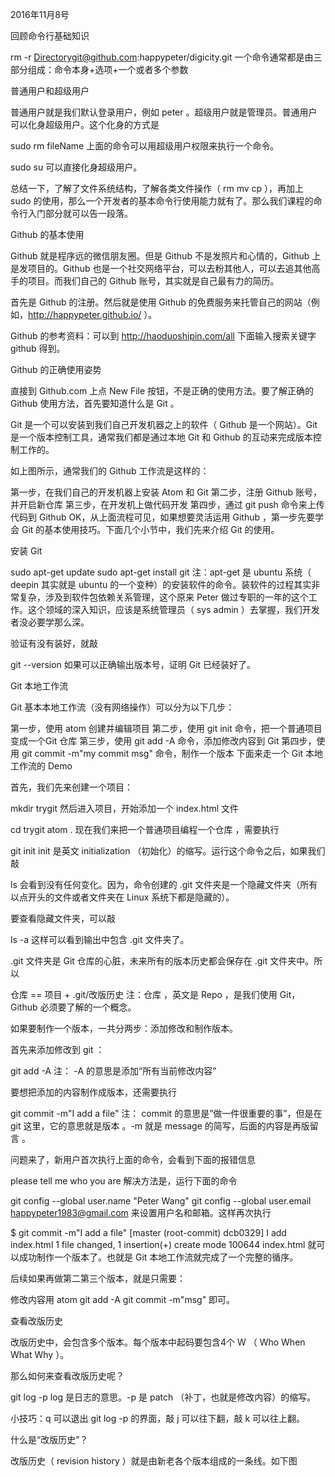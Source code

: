 2016年11月8号

回顾命令行基础知识

rm -r Directorygit@github.com:happypeter/digicity.git
一个命令通常都是由三部分组成：命令本身+选项+一个或者多个参数

普通用户和超级用户

普通用户就是我们默认登录用户，例如 peter 。超级用户就是管理员。普通用户可以化身超级用户。这个化身的方式是

sudo rm fileName
上面的命令可以用超级用户权限来执行一个命令。

sudo su
可以直接化身超级用户。

总结一下，了解了文件系统结构，了解各类文件操作（ rm mv cp ），再加上 sudo 的使用，那么一个开发者的基本命令行使用能力就有了。那么我们课程的命令行入门部分就可以告一段落。

Github 的基本使用

Github 就是程序远的微信朋友圈。但是 Github 不是发照片和心情的，Github 上是发项目的。Github 也是一个社交网络平台，可以去粉其他人，可以去追其他高手的项目。而我们自己的 Github 账号，其实就是自己最有力的简历。

首先是 Github 的注册。然后就是使用 Github 的免费服务来托管自己的网站（例如，http://happypeter.github.io/ ）。

Github 的参考资料：可以到 http://haoduoshipin.com/all 下面输入搜索关键字 github 得到。

Github 的正确使用姿势

直接到 Github.com 上点 New File 按钮，不是正确的使用方法。要了解正确的 Github 使用方法，首先要知道什么是 Git 。

Git 是一个可以安装到我们自己开发机器之上的软件（ Github 是一个网站）。Git 是一个版本控制工具，通常我们都是通过本地 Git 和 Github 的互动来完成版本控制工作的。



如上图所示，通常我们的 Github 工作流是这样的：

第一步，在我们自己的开发机器上安装 Atom 和 Git
第二步，注册 Github 账号，并开启新仓库
第三步，在开发机上做代码开发
第四步，通过 git push 命令来上传代码到 Github
OK，从上面流程可见，如果想要灵活运用 Github ，第一步先要学会 Git 的基本使用技巧。下面几个小节中，我们先来介绍 Git 的使用。

安装 Git

sudo apt-get update
sudo apt-get install git
注：apt-get 是 ubuntu 系统（ deepin 其实就是 ubuntu 的一个变种）的安装软件的命令。装软件的过程其实非常复杂，涉及到软件包依赖关系管理，这个原来 Peter 做过专职的一年的这个工作。这个领域的深入知识，应该是系统管理员（ sys admin ）去掌握，我们开发者没必要学那么深。

验证有没有装好，就敲

git --version
如果可以正确输出版本号，证明 Git 已经装好了。

Git 本地工作流

Git 基本本地工作流（没有网络操作）可以分为以下几步：

第一步，使用 atom 创建并编辑项目
第二步，使用 git init 命令，把一个普通项目变成一个Git 仓库
第三步，使用 git add -A 命令，添加修改内容到 Git
第四步，使用 git commit -m"my commit msg" 命令，制作一个版本
下面来走一个 Git 本地工作流的 Demo

首先，我们先来创建一个项目：

mkdir trygit
然后进入项目，开始添加一个 index.html 文件

cd trygit
atom .
现在我们来把一个普通项目编程一个仓库 ，需要执行

git init
init 是英文 initialization （初始化）的缩写。运行这个命令之后，如果我们敲

ls
会看到没有任何变化。因为，命令创建的 .git 文件夹是一个隐藏文件夹（所有以点开头的文件或者文件夹在 Linux 系统下都是隐藏的）。

要查看隐藏文件夹，可以敲

ls -a
这样可以看到输出中包含 .git 文件夹了。

.git 文件夹是 Git 仓库的心脏，未来所有的版本历史都会保存在 .git 文件夹中。所以

仓库 == 项目 + .git/改版历史
注：仓库 ，英文是 Repo ，是我们使用 Git，Github 必须要了解的一个概念。

如果要制作一个版本，一共分两步：添加修改和制作版本。

首先来添加修改到 git ：

git add -A
注： -A 的意思是添加“所有当前修改内容”

要想把添加的内容制作成版本，还需要执行

git commit -m"I add a file"
注： commit 的意思是”做一件很重要的事”，但是在 git 这里，它的意思就是版本 。-m 就是 message 的简写，后面的内容是再版留言 。

问题来了，新用户首次执行上面的命令，会看到下面的报错信息

please tell me who you are
解决方法是，运行下面的命令

git config --global user.name  "Peter Wang"
git config --global user.email  happypeter1983@gmail.com
来设置用户名和邮箱。这样再次执行

$ git commit -m"I add a file"
[master (root-commit) dcb0329] I add index.html
 1 file changed, 1 insertion(+)
 create mode 100644 index.html
就可以成功制作一个版本了。也就是 Git 本地工作流就完成了一个完整的循序。

后续如果再做第二第三个版本，就是只需要：

修改内容用 atom
git add -A
git commit -m"msg"
即可。

查看改版历史

改版历史中，会包含多个版本。每个版本中起码要包含4个 W （ Who When What Why ）。

那么如何来查看改版历史呢？

git log -p
log 是日志的意思。-p 是 patch （补丁，也就是修改内容）的缩写。



小技巧：q 可以退出 git log -p 的界面，敲 j 可以往下翻，敲 k 可以往上翻。

什么是“改版历史”？

改版历史（ revision history ）就是由新老各个版本组成的一条线。如下图
